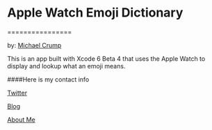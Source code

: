# Apple Watch Emoji Dictionary
================

by: [Michael Crump](http://twitter.com/mbcrump)

This is an app built with Xcode 6 Beta 4 that uses the Apple Watch to display and lookup what an emoji means. 


####Here is my contact info

[Twitter](http://twitter.com/mbcrump)

[Blog](http://michaelcrump.net)

[About Me](http://about.me/mbcrump)